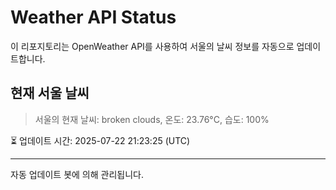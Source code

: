 
# Weather API Status

이 리포지토리는 OpenWeather API를 사용하여 서울의 날씨 정보를 자동으로 업데이트합니다.

## 현재 서울 날씨
> 서울의 현재 날씨: broken clouds, 온도: 23.76°C, 습도: 100%

⏳ 업데이트 시간: 2025-07-22 21:23:25 (UTC)

---
자동 업데이트 봇에 의해 관리됩니다.
